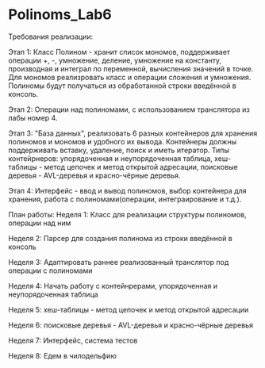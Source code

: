 # Polinoms_Lab6
Требования реализации:

Этап 1: 
Класс Полином - хранит список мономов, поддерживает операции +, -, умножение, деление, умножение на константу, производная и интеграл по переменной, вычисления значений в точке.
Для мономов реализровать класс и операции сложения и умножения. Полиномы будут получаться из обработанной строки введённой в консоль.

Этап 2: 
Операции над полиномами, с использованием транслятора из лабы номер 4. 

Этап 3: 
"База данных", реализовать 6 разных контейнеров для хранения полиномов и мономов и удобного их вывода. Контейнеры должны поддерживать вставку, удаление, поиск и иметь итератор. Типы контейрнеров: упорядоченная и неупорядоченная таблица, хеш-таблицы - метод цепочек и  метод открытой адресации, поисковые деревья - AVL-деревья и красно-чёрные деревья. 

Этап 4: 
Интерфейс - ввод и вывод полиномов, выбор контейнера для хранения, работа с полиномами(операции, интеграирование и т.д.). 

 План работы:
 Неделя 1: Класс для реализации структуры полиномов, операции над ним
 
 Неделя 2: Парсер для создания полинома из строки введённой в консоль
 
 Неделя 3: Адаптировать раннее реализованный транслятор под операции с полиномами
 
 Неделя 4: Начать работу с контейнрерами, упорядоченная и неупорядоченная таблица
 
 Неделя 5: хеш-таблицы - метод цепочек и  метод открытой адресации
 
 Неделя 6:  поисковые деревья - AVL-деревья и красно-чёрные деревья
 
 Неделя 7: Интерфейс, система тестов 
 
 Неделя 8: Едем в чилодельфию
